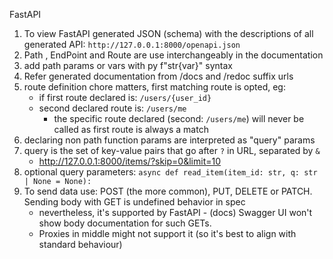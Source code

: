 FastAPI
1. To view FastAPI generated JSON (schema) with the descriptions of all generated API:
`http://127.0.0.1:8000/openapi.json`
2. Path , EndPoint and Route are use interchangeably in the documentation
3. add path params or vars with py f"str{var}" syntax 
4. Refer generated documentation from /docs and /redoc suffix urls
5. route definition chore matters, first matching route is opted, eg: 
   - if first route declared is: `/users/{user_id}`
   - second declared route is: `/users/me` 
     - the specific route declared (second: `/users/me`) will never be called as first route is always a match
6. declaring non path function params are interpreted as "query" params
7. query is the set of key-value pairs that go after `?` in URL, separated by `&`
   - http://127.0.0.1:8000/items/?skip=0&limit=10
8. optional query parameters: `async def read_item(item_id: str, q: str | None = None):`
9. To send data use: POST (the more common), PUT, DELETE or PATCH. Sending body with GET is undefined behavior in spec
   - nevertheless, it's supported by FastAPI - (docs) Swagger UI won't show body documentation for such GETs. 
   - Proxies in middle might not support it (so it's best to align with standard behaviour)
